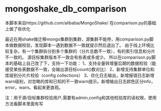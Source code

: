 # mongoshake_db_comparison
本脚本来自https://github.com/alibaba/MongoShake/
在comparison.py的基础上做了些优化


最近在用shake做迁移mongo集群到集群，源集群不能停，用comparison.py脚本做数据校验，发现脚本一遇到数据不一致就提示然后退出了。
由于线上环境比较复杂，有一个集群拆分到多个集群的（分片总数不一致），有的索引信息和分片不一致的。 源目标集群版本不一致会有些表或多或少。
所以在comparison.py脚本的基础上自己改了下，支持一下功能：
1、支持全量转增量后期的数据校验（能接受某些表数据不一致，会输出源目标count()数对比）
2、新增支持集群单位和库级别分片片校验（config collections）
3、优化日志输出，新增报错日志新增warn级别，对忽略的库和已知的不一致warn提示。新增输出日志颜色区分info，error，warn。看起来更直观。  


注：用于源/目标集群校验用户,需要有admin,config和其他校验库的读权限，使用方法看脚本里面有写
